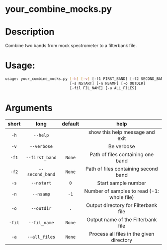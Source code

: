 
your_combine_mocks.py
=====================

# Description


Combine two bands from mock spectrometer to a filterbank file.
# Usage:


```bash
usage: your_combine_mocks.py [-h] [-v] [-f1 FIRST_BAND] [-f2 SECOND_BAND]
                             [-s NSTART] [-n NSAMP] [-o OUTDIR]
                             [-fil FIL_NAME] [-a ALL_FILES]

```
# Arguments

|short|long|default|help|
| :---: | :---: | :---: | :---: |
|`-h`|`--help`||show this help message and exit|
|`-v`|`--verbose`||Be verbose|
|`-f1`|`--first_band`|`None`|Path of files containing one band|
|`-f2`|`--second_band`|`None`|Path of files containing second band|
|`-s`|`--nstart`|`0`|Start sample number|
|`-n`|`--nsamp`|`-1`|Number of samples to read (-1: whole file)|
|`-o`|`--outdir`|`.`|Output directory for Filterbank file|
|`-fil`|`--fil_name`|`None`|Output name of the Filterbank file|
|`-a`|`--all_files`|`None`|Process all files in the given directory|
